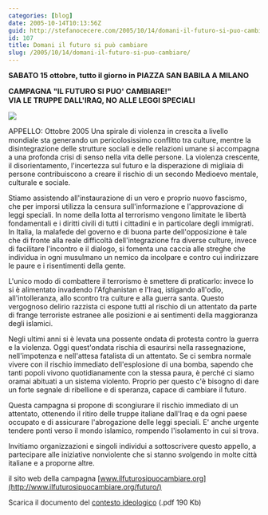 ```yaml
---
categories: [blog]
date: 2005-10-14T10:13:56Z
guid: http://stefanocecere.com/2005/10/14/domani-il-futuro-si-puo-cambiare/
id: 107
title: Domani il futuro si può cambiare
slug: /2005/10/14/domani-il-futuro-si-puo-cambiare/
---
```


<span style="font-size: 11pt"><strong>SABATO 15 ottobre, tutto il giorno in PIAZZA SAN BABILA A MILANO</strong></span>
  
<span style="font-size: 11pt"><strong>CAMPAGNA "IL FUTURO SI PUO' CAMBIARE!"<br /> VIA LE TRUPPE DALL'IRAQ, NO ALLE LEGGI SPECIALI</strong></span>

![](http://www.ilfuturosipuocambiare.org/futuro/templates/rhuk_solarflare_ii/images/logofuturo.gif)

<span style="font-size: 11pt">APPELLO: </span> Ottobre 2005&#x2028;Una spirale di violenza in crescita a livello mondiale sta generando un pericolosissimo conflitto tra culture, mentre la disintegrazione delle strutture sociali e delle relazioni umane si accompagna a una profonda crisi di senso nella vita delle persone. La violenza crescente, il disorientamento, l'incertezza sul futuro e la disperazione di migliaia di persone contribuiscono a creare il rischio di un secondo Medioevo mentale, culturale e sociale.

Stiamo assistendo all'instaurazione di un vero e proprio nuovo fascismo, che per imporsi utilizza la censura sull'informazione e l'approvazione di leggi speciali. In nome della lotta al terrorismo vengono limitate le libertà fondamentali e i diritti civili di tutti i cittadini e in particolare degli immigrati. In Italia, la malafede del governo e di buona parte dell'opposizione è tale che di fronte alla reale difficoltà dell'integrazione fra diverse culture, invece di facilitare l'incontro e il dialogo, si fomenta una caccia alle streghe che individua in ogni musulmano un nemico da incolpare e contro cui indirizzare le paure e i risentimenti della gente.

L'unico modo di combattere il terrorismo è smettere di praticarlo: invece lo si è alimentato invadendo l'Afghanistan e l'Iraq, istigando all'odio, all'intolleranza, allo scontro tra culture e alla guerra santa.&#x2028;Questo vergognoso delirio razzista ci espone tutti al rischio di un attentato da parte di frange terroriste estranee alle posizioni e ai sentimenti della maggioranza degli islamici.

Negli ultimi anni si è levata una possente ondata di protesta contro la guerra e la violenza. Oggi quest'ondata rischia di esaurirsi nella rassegnazione, nell'impotenza e nell'attesa fatalista di un attentato.&#x2028;Se ci sembra normale vivere con il rischio immediato dell'esplosione di una bomba, sapendo che tanti popoli vivono quotidianamente con la stessa paura, è perch&#xe9; ci siamo oramai abituati a un sistema violento. Proprio per questo c'è bisogno di dare un forte segnale di ribellione e di speranza, capace di cambiare il futuro.

Questa campagna si propone di scongiurare il rischio immediato di un attentato, ottenendo il ritiro delle truppe italiane dall'Iraq e da ogni paese occupato e di assicurare l'abrogazione delle leggi speciali. E' anche urgente tendere ponti verso il mondo islamico, rompendo l'isolamento in cui si trova.
  
Invitiamo organizzazioni e singoli individui a sottoscrivere questo appello, a partecipare alle iniziative nonviolente che si stanno svolgendo in molte città italiane e a proporne altre.

il sito web della campagna [www.ilfuturosipuocambiare.org](http://www.ilfuturosipuocambiare.org/futuro/)
  
Scarica il documento del [contesto ideologico](http://www.carovanax.org/download/contestoIdeologicoCampagnaNazionale.pdf) (.pdf 190 Kb)
